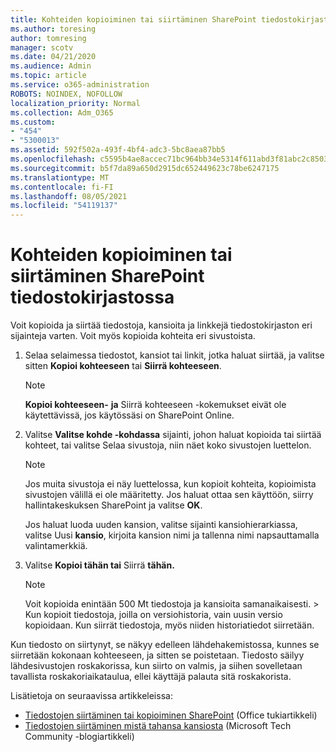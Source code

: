 ```yaml
---
title: Kohteiden kopioiminen tai siirtäminen SharePoint tiedostokirjastossa
ms.author: toresing
author: tomresing
manager: scotv
ms.date: 04/21/2020
ms.audience: Admin
ms.topic: article
ms.service: o365-administration
ROBOTS: NOINDEX, NOFOLLOW
localization_priority: Normal
ms.collection: Adm_O365
ms.custom:
- "454"
- "5300013"
ms.assetid: 592f502a-493f-4bf4-adc3-5bc8aea87bb5
ms.openlocfilehash: c5595b4ae8accec71bc964bb34e5314f611abd3f81abc2c8503e176389f62045
ms.sourcegitcommit: b5f7da89a650d2915dc652449623c78be6247175
ms.translationtype: MT
ms.contentlocale: fi-FI
ms.lasthandoff: 08/05/2021
ms.locfileid: "54119137"
---
```

# <a name="copy-or-move-items-in-a-sharepoint-document-library"></a>Kohteiden kopioiminen tai siirtäminen SharePoint tiedostokirjastossa

Voit kopioida ja siirtää tiedostoja, kansioita ja linkkejä tiedostokirjaston eri sijainteja varten. Voit myös kopioida kohteita eri sivustoista. 
  
1. Selaa selaimessa tiedostot, kansiot tai linkit, jotka haluat siirtää, ja valitse sitten **Kopioi kohteeseen** tai **Siirrä kohteeseen**.

    > [!NOTE]
    > **Kopioi kohteeseen-** **ja** Siirrä kohteeseen -kokemukset eivät ole käytettävissä, jos käytössäsi on SharePoint Online.
  
2. Valitse **Valitse kohde -kohdassa** sijainti, johon haluat kopioida tai  siirtää kohteet, tai valitse Selaa sivustoja, niin näet koko sivustojen luettelon.

    > [!NOTE]
    > Jos muita sivustoja ei näy luettelossa, kun kopioit kohteita, kopioimista sivustojen välillä ei ole määritetty. Jos haluat ottaa sen käyttöön, siirry hallintakeskuksen SharePoint ja valitse **OK**.
  
    Jos haluat luoda uuden kansion, valitse sijainti kansiohierarkiassa, valitse Uusi **kansio**, kirjoita kansion nimi ja tallenna nimi napsauttamalla valintamerkkiä.

3. Valitse **Kopioi tähän tai** Siirrä **tähän.**

    > [!NOTE]
    > Voit kopioida enintään 500 Mt tiedostoja ja kansioita samanaikaisesti. > Kun kopioit tiedostoja, joilla on versiohistoria, vain uusin versio kopioidaan. Kun siirrät tiedostoja, myös niiden historiatiedot siirretään.
  
 Kun tiedosto on siirtynyt, se näkyy edelleen lähdehakemistossa, kunnes se siirretään kokonaan kohteeseen, ja sitten se poistetaan. Tiedosto säilyy lähdesivustojen roskakorissa, kun siirto on valmis, ja siihen sovelletaan tavallista roskakoriaikataulua, ellei käyttäjä palauta sitä roskakorista.

Lisätietoja on seuraavissa artikkeleissa:

 - [Tiedostojen siirtäminen tai kopioiminen SharePoint](https://support.office.com/article/move-or-copy-files-in-sharepoint-00e2f483-4df3-46be-a861-1f5f0c1a87bc) (Office tukiartikkeli)
 - [Tiedostojen siirtäminen mistä tahansa kansiosta](https://techcommunity.microsoft.com/t5/Microsoft-SharePoint-Blog/Now-move-files-anywhere-in-Office-365-SharePoint-and-OneDrive/ba-p/146973) (Microsoft Tech Community -blogiartikkeli)  
